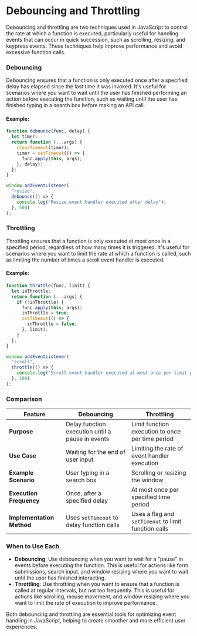 # Debouncing and Throttling

Debouncing and throttling are two techniques used in JavaScript to control the rate at which a function is executed, particularly useful for handling events that can occur in quick succession, such as scrolling, resizing, and keypress events. These techniques help improve performance and avoid excessive function calls.

### Debouncing

Debouncing ensures that a function is only executed once after a specified delay has elapsed since the last time it was invoked. It's useful for scenarios where you want to wait until the user has finished performing an action before executing the function, such as waiting until the user has finished typing in a search box before making an API call.

#### Example:

```javascript
function debounce(func, delay) {
  let timer;
  return function (...args) {
    clearTimeout(timer);
    timer = setTimeout(() => {
      func.apply(this, args);
    }, delay);
  };
}

window.addEventListener(
  "resize",
  debounce(() => {
    console.log("Resize event handler executed after delay");
  }, 500)
);
```

### Throttling

Throttling ensures that a function is only executed at most once in a specified period, regardless of how many times it is triggered. It's useful for scenarios where you want to limit the rate at which a function is called, such as limiting the number of times a scroll event handler is executed.

#### Example:

```javascript
function throttle(func, limit) {
  let inThrottle;
  return function (...args) {
    if (!inThrottle) {
      func.apply(this, args);
      inThrottle = true;
      setTimeout(() => {
        inThrottle = false;
      }, limit);
    }
  };
}

window.addEventListener(
  "scroll",
  throttle(() => {
    console.log("Scroll event handler executed at most once per limit period");
  }, 100)
);
```

### Comparison

| Feature                   | Debouncing                                       | Throttling                                           |
| ------------------------- | ------------------------------------------------ | ---------------------------------------------------- |
| **Purpose**               | Delay function execution until a pause in events | Limit function execution to once per time period     |
| **Use Case**              | Waiting for the end of user input                | Limiting the rate of event handler execution         |
| **Example Scenario**      | User typing in a search box                      | Scrolling or resizing the window                     |
| **Execution Frequency**   | Once, after a specified delay                    | At most once per specified time period               |
| **Implementation Method** | Uses `setTimeout` to delay function calls        | Uses a flag and `setTimeout` to limit function calls |

### When to Use Each

- **Debouncing**: Use debouncing when you want to wait for a "pause" in events before executing the function. This is useful for actions like form submissions, search input, and window resizing where you want to wait until the user has finished interacting.
- **Throttling**: Use throttling when you want to ensure that a function is called at regular intervals, but not too frequently. This is useful for actions like scrolling, mouse movement, and window resizing where you want to limit the rate of execution to improve performance.

Both debouncing and throttling are essential tools for optimizing event handling in JavaScript, helping to create smoother and more efficient user experiences.
